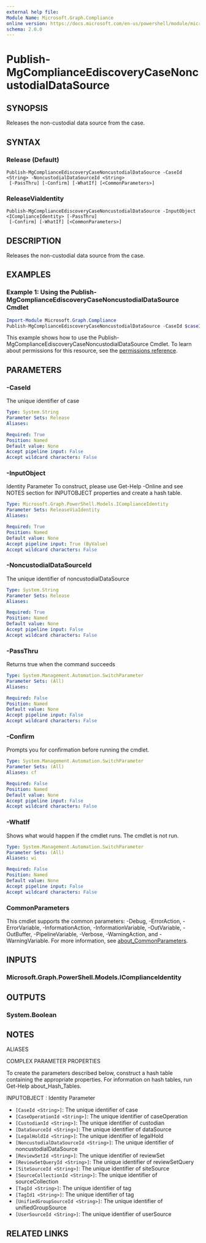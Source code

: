 ```yaml
---
external help file:
Module Name: Microsoft.Graph.Compliance
online version: https://docs.microsoft.com/en-us/powershell/module/microsoft.graph.compliance/publish-mgcomplianceediscoverycasenoncustodialdatasource
schema: 2.0.0
---
```


# Publish-MgComplianceEdiscoveryCaseNoncustodialDataSource

## SYNOPSIS
Releases the non-custodial data source from the case.

## SYNTAX

### Release (Default)
```
Publish-MgComplianceEdiscoveryCaseNoncustodialDataSource -CaseId <String> -NoncustodialDataSourceId <String>
 [-PassThru] [-Confirm] [-WhatIf] [<CommonParameters>]
```

### ReleaseViaIdentity
```
Publish-MgComplianceEdiscoveryCaseNoncustodialDataSource -InputObject <IComplianceIdentity> [-PassThru]
 [-Confirm] [-WhatIf] [<CommonParameters>]
```

## DESCRIPTION
Releases the non-custodial data source from the case.

## EXAMPLES

### Example 1: Using the Publish-MgComplianceEdiscoveryCaseNoncustodialDataSource Cmdlet
```powershell
Import-Module Microsoft.Graph.Compliance
Publish-MgComplianceEdiscoveryCaseNoncustodialDataSource -CaseId $caseId -NoncustodialDataSourceId $noncustodialDataSourceId
```

This example shows how to use the Publish-MgComplianceEdiscoveryCaseNoncustodialDataSource Cmdlet.
To learn about permissions for this resource, see the [permissions reference](/graph/permissions-reference).

## PARAMETERS

### -CaseId
The unique identifier of case

```yaml
Type: System.String
Parameter Sets: Release
Aliases:

Required: True
Position: Named
Default value: None
Accept pipeline input: False
Accept wildcard characters: False
```

### -InputObject
Identity Parameter
To construct, please use Get-Help -Online and see NOTES section for INPUTOBJECT properties and create a hash table.

```yaml
Type: Microsoft.Graph.PowerShell.Models.IComplianceIdentity
Parameter Sets: ReleaseViaIdentity
Aliases:

Required: True
Position: Named
Default value: None
Accept pipeline input: True (ByValue)
Accept wildcard characters: False
```

### -NoncustodialDataSourceId
The unique identifier of noncustodialDataSource

```yaml
Type: System.String
Parameter Sets: Release
Aliases:

Required: True
Position: Named
Default value: None
Accept pipeline input: False
Accept wildcard characters: False
```

### -PassThru
Returns true when the command succeeds

```yaml
Type: System.Management.Automation.SwitchParameter
Parameter Sets: (All)
Aliases:

Required: False
Position: Named
Default value: None
Accept pipeline input: False
Accept wildcard characters: False
```

### -Confirm
Prompts you for confirmation before running the cmdlet.

```yaml
Type: System.Management.Automation.SwitchParameter
Parameter Sets: (All)
Aliases: cf

Required: False
Position: Named
Default value: None
Accept pipeline input: False
Accept wildcard characters: False
```

### -WhatIf
Shows what would happen if the cmdlet runs.
The cmdlet is not run.

```yaml
Type: System.Management.Automation.SwitchParameter
Parameter Sets: (All)
Aliases: wi

Required: False
Position: Named
Default value: None
Accept pipeline input: False
Accept wildcard characters: False
```

### CommonParameters
This cmdlet supports the common parameters: -Debug, -ErrorAction, -ErrorVariable, -InformationAction, -InformationVariable, -OutVariable, -OutBuffer, -PipelineVariable, -Verbose, -WarningAction, and -WarningVariable. For more information, see [about_CommonParameters](http://go.microsoft.com/fwlink/?LinkID=113216).

## INPUTS

### Microsoft.Graph.PowerShell.Models.IComplianceIdentity

## OUTPUTS

### System.Boolean

## NOTES

ALIASES

COMPLEX PARAMETER PROPERTIES

To create the parameters described below, construct a hash table containing the appropriate properties. For information on hash tables, run Get-Help about_Hash_Tables.


INPUTOBJECT <IComplianceIdentity>: Identity Parameter
  - `[CaseId <String>]`: The unique identifier of case
  - `[CaseOperationId <String>]`: The unique identifier of caseOperation
  - `[CustodianId <String>]`: The unique identifier of custodian
  - `[DataSourceId <String>]`: The unique identifier of dataSource
  - `[LegalHoldId <String>]`: The unique identifier of legalHold
  - `[NoncustodialDataSourceId <String>]`: The unique identifier of noncustodialDataSource
  - `[ReviewSetId <String>]`: The unique identifier of reviewSet
  - `[ReviewSetQueryId <String>]`: The unique identifier of reviewSetQuery
  - `[SiteSourceId <String>]`: The unique identifier of siteSource
  - `[SourceCollectionId <String>]`: The unique identifier of sourceCollection
  - `[TagId <String>]`: The unique identifier of tag
  - `[TagId1 <String>]`: The unique identifier of tag
  - `[UnifiedGroupSourceId <String>]`: The unique identifier of unifiedGroupSource
  - `[UserSourceId <String>]`: The unique identifier of userSource

## RELATED LINKS

